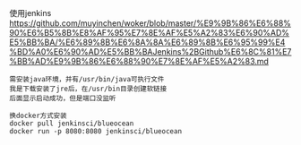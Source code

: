 使用jenkins
https://github.com/muyinchen/woker/blob/master/%E9%9B%86%E6%88%90%E6%B5%8B%E8%AF%95%E7%8E%AF%E5%A2%83%E6%90%AD%E5%BB%BA/%E6%89%8B%E6%8A%8A%E6%89%8B%E6%95%99%E4%BD%A0%E6%90%AD%E5%BB%BAJenkins%2BGithub%E6%8C%81%E7%BB%AD%E9%9B%86%E6%88%90%E7%8E%AF%E5%A2%83.md

```
需安装java环境，并有/usr/bin/java可执行文件
我是下载安装了jre后，在/usr/bin目录创建软链接
后面显示启动成功，但是端口没监听

换docker方式安装
docker pull jenkinsci/blueocean
docker run -p 8080:8080 jenkinsci/blueocean
```
